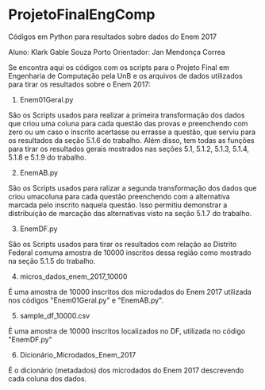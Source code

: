 # ProjetoFinalEngComp
Códigos em Python para resultados sobre dados do Enem 2017

Aluno: Klark Gable Souza Porto
Orientador: Jan Mendonça Correa


Se encontra aqui os códigos com os scripts para o Projeto Final em Engenharia de Computação pela UnB
e os arquivos de dados utilizados para tirar os resultados sobre o Enem 2017:

1) Enem01Geral.py
  
  São os Scripts usados para realizar a primeira transformação dos dados que criou uma coluna para cada questão
das provas e preenchendo com zero ou um caso o inscrito acertasse ou errasse a questão, que serviu para os resultados
da seção 5.1.6 do trabalho. 
  Além disso, tem todas as funções para tirar os resultados gerais mostrados nas seções 5.1, 5.1.2, 5.1.3, 5.1.4, 5.1.8 e 5.1.9 do trabalho.
  
  
2) EnemAB.py

São os Scripts usados para ralizar a segunda transformação dos dados que criou umacoluna para cada questão preenchendo
com a alternativa marcada pelo inscrito naquela questão. Isso permitiu demonstrar a distribuição de marcação das
alternativas visto na seção 5.1.7 do trabalho.

3) EnemDF.py

São os Scripts usados para tirar os resultados com relação ao Distrito Federal comuma amostra de 10000 inscritos
dessa região como mostrado na seção 5.1.5 do trabalho.

4) micros_dados_enem_2017_10000

É uma amostra de 10000 inscritos dos microdados do Enem 2017 utilizada nos códigos "Enem01Geral.py" e "EnemAB.py".

5) sample_df_10000.csv

É uma amostra de 10000 inscritos localizados no DF, utilizada no código "EnemDF.py"

6) Dicionário_Microdados_Enem_2017

É o dicionário (metadados) dos microdados do Enem 2017 descrevendo cada coluna dos dados.

